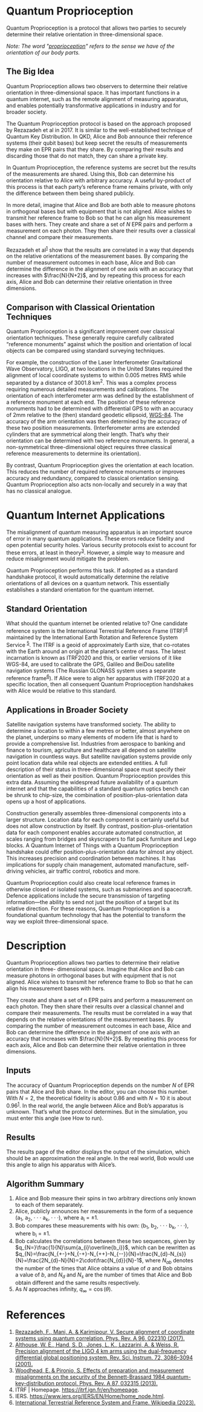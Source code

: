 # Quantum Proprioception

Quantum Proprioception is a protocol that allows two parties to securely determine their relative orientation in three-dimensional space.

<i>Note: The word "[proprioception](https://en.wikipedia.org/wiki/Proprioception)" refers to the sense we have of the orientation of our body parts.</i>

## The Big Idea

Quantum Proprioception allows two observers to determine their relative orientation in three-dimensional space. It has important functions in a quantum internet, such as the remote alignment of measuring apparatus, and enables potentially transformative applications in industry and for broader society.

The Quantum Proprioception protocol is based on the approach proposed by Rezazadeh et al in 2017. It is similar to the well-established technique of Quantum Key Distribution. In QKD, Alice and
Bob announce their reference systems (their qubit bases) but keep secret the results of
measurements they make on EPR pairs that they share. By comparing their results and discarding
those that do not match, they can share a private key.

In Quantum Proprioception, the reference systems are secret but the results of the measurements
are shared. Using this, Bob can determine his orientation relative to Alice with arbitrary accuracy. A
useful by-product of this process is that each party’s reference frame remains private, with only the
difference between them being shared publicly.

In more detail, imagine that Alice and Bob are both able to measure photons in orthogonal bases but
with equipment that is not aligned. Alice wishes to transmit her reference frame to Bob so that he
can align his measurement bases with hers.
They create and share a set of $N$ EPR pairs and perform a measurement on each photon. They then
share their results over a classical channel and compare their measurements.

Rezazadeh et al<sup>[1](#References)</sup> show that the results are correlated in a way that depends on the relative
orientations of the measurement bases. By comparing the number of measurement outcomes in
each base, Alice and Bob can determine the difference in the alignment of one axis with an accuracy
that increases with $\frac{N}{N+2}$, and by repeating this process for each axis, Alice and Bob can determine their relative orientation in three dimensions.

## Comparison with Classical Orientation Techniques

Quantum Proprioception is a significant improvement over classical orientation techniques. These
generally require carefully calibrated “reference monuments” against which the position and
orientation of local objects can be compared using standard surveying techniques.

For example, the construction of the Laser Interferometer Gravitational Wave Observatory, LIGO, at
two locations in the United States required the alignment of local coordinate systems to within
0.005 metres RMS while separated by a distance of 3001.8 km<sup>2</sup>.
This was a complex process requiring numerous detailed measurements and calibrations. The orientation of each interferometer arm was defined by the establishment of a reference monument at each end. The position of these reference monuments had to be determined with differential GPS to with an accuracy of 2mm relative to the (then) standard geodetic ellipsoid, [WGS-84](https://en.wikipedia.org/wiki/World_Geodetic_System#WGS84). The accuracy of the arm orientation was then determined by the accuracy of these two position
measurements.
(Interferometer arms are extended cylinders that are symmetrical along their length. That’s why
their orientation can be determined with two reference monuments. In general, a non-symmetrical
three-dimensional object requires three classical reference measurements to determine its
orientation).

By contrast, Quantum Proprioception gives the orientation at each location. This reduces the
number of required reference monuments or improves accuracy and redundancy, compared to
classical orientation sensing.
Quantum Proprioception also acts non-locally and securely in a way that has no classical analogue.

# Quantum Internet Applications

The misalignment of quantum measuring apparatus is an important source of error in many
quantum applications. These errors reduce fidelity and open potential security holes. Various
security protocols exist to account for these errors, at least in theory<sup>[3](#References)</sup>. However, a simple way to
measure and reduce misalignment would mitigate the problem.

Quantum Proprioception performs this task. If adopted as a standard handshake protocol, it would
automatically determine the relative orientations of all devices on a quantum network. This
essentially establishes a standard orientation for the quantum internet.

## Standard Orientation

What should the quantum internet be oriented relative to? One candidate reference system is the
International Terrestrial Reference Frame (ITRF)<sup>[4](#References)</sup> maintained by the International Earth Rotation and
Reference System Service <sup>[5](#References)</sup>. The ITRF is a geoid of approximately Earth size, that co-rotates with the
Earth around an origin at the planet’s centre of mass. The latest incarnation is known as ITRF2020
and this, or earlier versions of it like WGS-84, are used to calibrate the GPS, Galileo and BeiDou
satellite navigation systems (The Russian GLONASS system uses a separate reference frame<sup>[6](#References)</sup>).
If Alice were to align her apparatus with ITRF2020 at a specific location, then all consequent
Quantum Proprioception handshakes with Alice would be relative to this standard.

## Applications in Broader Society

Satellite navigation systems have transformed society. The ability to determine a location to within a
few metres or better, almost anywhere on the planet, underpins so many elements of modern life
that is hard to provide a comprehensive list. Industries from aerospace to banking and finance to
tourism, agriculture and healthcare all depend on satellite navigation in countless ways.
But satellite navigation systems provide only point location data while real objects are extended
entities. A full description of their status in three-dimensional space must specify their orientation as
well as their position. Quantum Proprioception provides this extra data.
Assuming the widespread future availability of a quantum internet and that the capabilities of a
standard quantum optics bench can be shrunk to chip-size, the combination of position-plus-orientation data opens up a host of applications.

Construction generally assembles three-dimensional components into a larger structure. Location
data for each component is certainly useful but does not allow construction by itself. By contrast,
position-plus-orientation data for each component enables accurate automated construction, at
scales ranging from bridges and skyscrapers to flat pack furniture and Lego blocks.
A Quantum Internet of Things with a Quantum Proprioception handshake could offer position-plus-orientation data for almost any object. This increases precision and coordination
between machines. It has implications for supply chain management, automated manufacture, self-driving vehicles, air traffic control, robotics and more.

Quantum Proprioception could also create local reference frames in otherwise closed or isolated
systems, such as submarines and spacecraft. Defence applications include the secure transmission of
targeting information—the ability to send not just the position of a target but its relative direction.
For these reasons, Quantum Proprioception is a foundational quantum technology that has the
potential to transform the way we exploit three-dimensional space.

# Description

Quantum Proprioception allows two parties to determine their relative orientation in three-
dimensional space. Imagine that Alice and Bob can measure photons in orthogonal bases but with
equipment that is not aligned. Alice wishes to transmit her reference frame to Bob so that he can
align his measurement bases with hers.

They create and share a set of n EPR pairs and perform a measurement on each photon. They then
share their results over a classical channel and compare their measurements.
The results must be correlated in a way that depends on the relative orientations of the
measurement bases. By comparing the number of measurement outcomes in each base, Alice and
Bob can determine the difference in the alignment of one axis with an accuracy that increases with
$\frac{N}{N+2}$. By repeating this process for each axis, Alice and Bob can determine their relative
orientation in three dimensions.

## Inputs

The accuracy of Quantum Proprioception depends on the number $N$ of EPR pairs that Alice and Bob
share. In the editor, you can choose this number. With $N=2$, the theoretical fidelity is about $0.86$
and with $N=10$ it is about $0.96$<sup>[1](#References)</sup>.
In the real world, the angle between Alice and Bob’s apparatus is unknown. That’s what the protocol
determines. But in the simulation, you must enter this angle (see How to run).

## Results

The results page of the editor displays the output of the simulation, which should be an approximation the real angle. In the real world, Bob would use this angle to align his apparatus with Alice’s.

## Algorithm Summary

1. Alice and Bob measure their spins in two arbitrary directions only known to each of them separately.
2. Alice, publicly announces her measurements in the form of a sequence (a<sub>1</sub>, a<sub>2</sub>, · · · a<sub>k</sub>, · · ·), where a<sub>i</sub> = ±1.
3. Bob compares these measurements with his own: (b<sub>1</sub>, b<sub>2</sub>, · · · b<sub>k</sub>, · · ·), where b<sub>i</sub> = ±1.
4. Bob calculates the correlations between these two sequences, given by $q_{N=}\frac{1}{N}\sum{a_{i}\overline{b_i}}$, which can be rewritten as $q_{N}=\frac{N_{+-}+N_{-+}-N_{++}-N_{--}}{N}=\frac{N_{d}-N_{s}}{N}=\frac{2N_{d}-N}{N}=2\cdot\frac{N_{d}}{N}-1$, where $N_{ab}$ denotes the number of the times that Alice obtains a value of $a$ and Bob obtains a value of $b$, and $N_{d}$ and $N_{s}$ are the number of times that Alice and Bob obtain different and the same results respectively.  
5. As $N$ approaches infinity, $q_{\infty}=\cos\left(\theta\right)$.

# References
1. [Rezazadeh, F., Mani, A. &amp; Karimipour, V. Secure alignment of coordinate systems using quantum
correlation. Phys. Rev. A 96, 022310 (2017).](https://doi.org/10.48550/arXiv.1704.00833)
2. [Althouse, W. E., Hand, S. D., Jones, L. K., Lazzarini, A. &amp; Weiss, R. Precision alignment of the LIGO
4 km arms using the dual-frequency differential global positioning system. Rev. Sci. Instrum. 72,
3086–3094 (2001).](https://dcc.ligo.org/public/0072/P000006/000/P000006-00.pdf)
3. [Woodhead, E. &amp; Pironio, S. Effects of preparation and measurement misalignments on the
security of the Bennett-Brassard 1984 quantum-key-distribution protocol. Phys. Rev. A 87,
032315 (2013).](https://doi.org/10.1103/PhysRevA.87.032315)
4. ITRF | Homepage. https://itrf.ign.fr/en/homepage.
5. IERS. https://www.iers.org/IERS/EN/Home/home_node.html.
6. [International Terrestrial Reference System and Frame. Wikipedia (2023).](https://en.wikipedia.org/wiki/International_Terrestrial_Reference_System_and_Frame)
